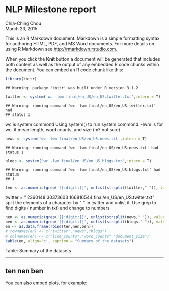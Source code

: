 # NLP Milestone  report
Chia-Ching Chou  
March 23, 2015  

This is an R Markdown document. Markdown is a simple formatting syntax for authoring HTML, PDF, and MS Word documents. For more details on using R Markdown see <http://rmarkdown.rstudio.com>.

When you click the **Knit** button a document will be generated that includes both content as well as the output of any embedded R code chunks within the document. You can embed an R code chunk like this:


```r
library(knitr)
```

```
## Warning: package 'knitr' was built under R version 3.1.2
```

```r
twitter <- system('wc -lwm final/en_US/en_US.twitter.txt',intern = T)
```

```
## Warning: running command 'wc -lwm final/en_US/en_US.twitter.txt' had
## status 1
```
 wc is system commond
 Using system() to run system commond. -lwm is for wc. it mean length, word counts, and size (m? not sure)

```r
news <- system('wc -lwm final/en_US/en_US.news.txt',intern = T)
```

```
## Warning: running command 'wc -lwm final/en_US/en_US.news.txt' had status 1
```

```r
blogs <- system('wc -lwm final/en_US/en_US.blogs.txt',intern = T)
```

```
## Warning: running command 'wc -lwm final/en_US/en_US.blogs.txt' had status
## 1
```

```r
ten <- as.numeric(grep('[[:digit:]]', unlist(strsplit(twitter," ")), value = T))
```
twitter = " 2360148 30373603 166816544 final/en_US/en_US.twitter.txt"
split the elements of a character by " " in twitter and unlist it.
Use grep to find digits ( number in txt) and change to numbers

```r
nen <- as.numeric(grep('[[:digit:]]', unlist(strsplit(news," ")), value = T))
ben <- as.numeric(grep('[[:digit:]]', unlist(strsplit(blogs," ")), value = T))
en <- as.data.frame(rbind(ten,nen,ben))
# rownames(en) <- c("twitter","news","blogs")
# colnames(en) <- c("line_counts","word_counts","document_size")
kable(en, align='c', caption = "Summary of the datasets")
```



Table: Summary of the datasets

----
ten 
nen 
ben 
----

You can also embed plots, for example:




